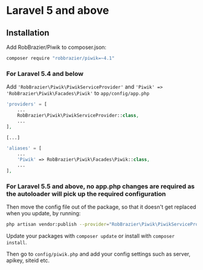 # Laravel 5 and above

## Installation

Add RobBrazier/Piwik to composer.json:

```bash
composer require "robbrazier/piwik=~4.1"
```

### For Laravel 5.4 and below

Add `'RobBrazier\Piwik\PiwikServiceProvider'` and `'Piwik' => 'RobBrazier\Piwik\Facades\Piwik'`
to `app/config/app.php`

```php
'providers' = [
    ...
    RobBrazier\Piwik\PiwikServiceProvider::class,
    ...
],

[...]

'aliases' = [
    ...
    'Piwik' => RobBrazier\Piwik\Facades\Piwik::class,
    ...
],
```

### For Laravel 5.5 and above, no app.php changes are required as the autoloader will pick up the required configuration

Then move the config file out of the package, so that it doesn't get replaced
when you update, by running:

```bash
php artisan vendor:publish --provider="RobBrazier\Piwik\PiwikServiceProvider" --tag="config"
```

Update your packages with `composer update` or install with `composer install`.

Then go to `config/piwik.php` and add your config settings such as server,
apikey, siteid etc.